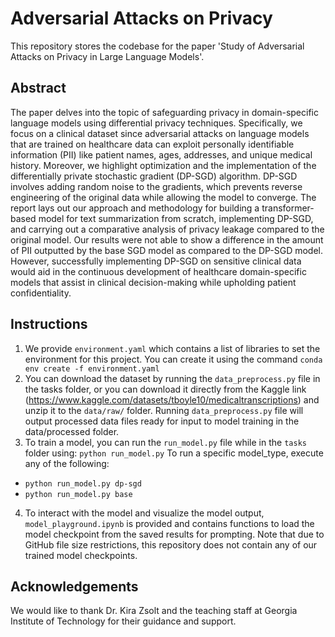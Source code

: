 # Adversarial Attacks on Privacy
This repository stores the codebase for the paper 'Study of Adversarial Attacks on Privacy in Large Language Models'. 

## Abstract
The paper delves into the topic of safeguarding privacy in domain-specific language models using differential privacy techniques. Specifically, we focus on a clinical dataset since adversarial attacks on language models that are trained on healthcare data can exploit personally identifiable information (PII) like patient names, ages, addresses, and unique medical history. Moreover, we highlight optimization and the implementation of the differentially private stochastic gradient (DP-SGD) algorithm. DP-SGD involves adding random noise to the gradients, which prevents reverse engineering of the original data while allowing the model to converge. The report lays out our approach and methodology for building a transformer-based model for text summarization from scratch, implementing DP-SGD, and carrying out a comparative analysis of privacy leakage compared to the original model. Our results were not able to show a difference in the amount of PII outputted by the base SGD model as compared to the DP-SGD model. However, successfully implementing DP-SGD on sensitive clinical data would aid in the continuous development of healthcare domain-specific models that assist in clinical decision-making while upholding patient confidentiality.

## Instructions
1) We provide `environment.yaml` which contains a list of libraries to set the environment for this project. You can create it using the command `conda env create -f environment.yaml`
2) You can download the dataset by running the `data_preprocess.py` file in the tasks folder, or you can download it directly from the Kaggle link (https://www.kaggle.com/datasets/tboyle10/medicaltranscriptions) and unzip it to the `data/raw/` folder. Running `data_preprocess.py` file will output processed data files ready for input to model training in the data/processed folder.
3) To train a model, you can run the `run_model.py` file while in the `tasks` folder using: `python run_model.py`
To run a specific model_type, execute any of the following:
- `python run_model.py dp-sgd`
- `python run_model.py base`
4) To interact with the model and visualize the model output, `model_playground.ipynb` is provided and contains functions to load the model checkpoint from the saved results for prompting. Note that due to GitHub file size restrictions, this repository does not contain any of our trained model checkpoints.

## Acknowledgements
We would like to thank Dr. Kira Zsolt and the teaching staff at Georgia Institute of Technology for their guidance and support.
